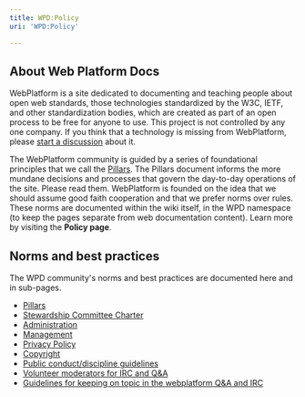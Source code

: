 ```yaml
---
title: WPD:Policy
uri: 'WPD:Policy'

---
```

## <span>About Web Platform Docs</span>

WebPlatform is a site dedicated to documenting and teaching people about open web standards, those technologies standardized by the W3C, IETF, and other standardization bodies, which are created as part of an open process to be free for anyone to use. This project is not controlled by any one company. If you think that a technology is missing from WebPlatform, please [start a discussion](/WPD:Editors_Guide/step_2_communicate_with_the_online_community) about it.

The WebPlatform community is guided by a series of foundational principles that we call the [Pillars](/WPD:Pillars). The Pillars document informs the more mundane decisions and processes that govern the day-to-day operations of the site. Please read them. WebPlatform is founded on the idea that we should assume good faith cooperation and that we prefer norms over rules. These norms are documented within the wiki itself, in the WPD namespace (to keep the pages separate from web documentation content). Learn more by visiting the **Policy page**.

## <span>Norms and best practices</span>

The WPD community's norms and best practices are documented here and in sub-pages.

-   [Pillars](/WPD:Policy/Pillars)
-   [Stewardship Committee Charter](/WPD:Stewardship_Committee_Charter)
-   [Administration](/WPD:Policy/Administration)
-   [Management](/WPD:Policy/Management)
-   [Privacy Policy](/WPD:Privacy)
-   [Copyright](/WPD:Copyright)
-   [Public conduct/discipline guidelines](/WPD:Conduct)
-   [Volunteer moderators for IRC and Q&A](/WPD:Volunteer_moderators)
-   [Guidelines for keeping on topic in the webplatform Q&A and IRC](/WPD:Keeping_on_Topic)
